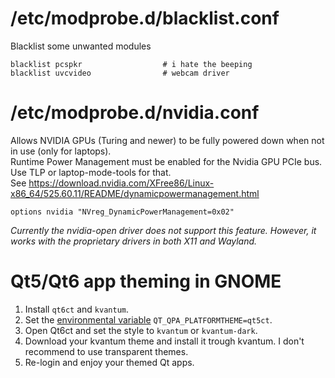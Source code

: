 # /etc/modprobe.d/blacklist.conf
Blacklist some unwanted modules
```
blacklist pcspkr                  # i hate the beeping
blacklist uvcvideo                # webcam driver
```

# /etc/modprobe.d/nvidia.conf
Allows NVIDIA GPUs (Turing and newer) to be fully powered down when not in use (only for laptops).  
Runtime Power Management must be enabled for the Nvidia GPU PCIe bus. Use TLP or laptop-mode-tools for that.  
See https://download.nvidia.com/XFree86/Linux-x86_64/525.60.11/README/dynamicpowermanagement.html
```
options nvidia "NVreg_DynamicPowerManagement=0x02"
```
*Currently the nvidia-open driver does not support this feature. However, it works with the proprietary drivers in both X11 and Wayland.*

# Qt5/Qt6 app theming in GNOME
1. Install `qt6ct` and `kvantum`.
2. Set the [environmental variable](https://wiki.archlinux.org/title/Environment_variables) `QT_QPA_PLATFORMTHEME=qt5ct`.
3. Open Qt6ct and set the style to `kvantum` or `kvantum-dark`.
4. Download your kvantum theme and install it trough kvantum. I don't recommend to use transparent themes.
5. Re-login and enjoy your themed Qt apps.
